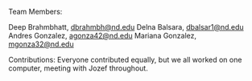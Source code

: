 Team Members:

  Deep Brahmbhatt, dbrahmbh@nd.edu
  Delna Balsara, dbalsar1@nd.edu
  Andres Gonzalez, agonza42@nd.edu
  Mariana Gonzalez, mgonza32@nd.edu

  Contributions:
  Everyone contributed equally, but we all worked on one computer, meeting with Jozef throughout.